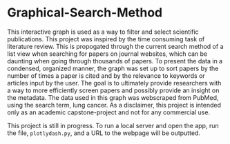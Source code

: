 # Graphical-Search-Method

This interactive graph is used as a way to filter and select scientific publications. This project was inspired by the time consuming task of literature review. This is propogated through the current search method of a list view when searching for papers on journal websites, which can be daunting when going through thousands of papers. To present the data in a condensed, organized manner, the graph was set up to sort papers by the number of times a paper is cited and by the relevance to keywords or articles input by the user. The goal is to ultimately provide researchers with a way to more efficiently screen papers and possibly provide an insight on the metadata. The data used in this graph was webscraped from PubMed, using the search term, lung cancer. As a disclaimer, this project is intended only as an academic capstone-project and not for any commercial use.

This project is still in progress. To run a local server and open the app, run the file, `plotlydash.py`, and a URL to the webpage will be outputted.
